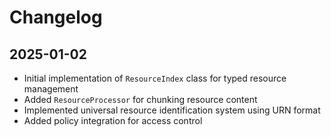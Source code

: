# Changelog

## 2025-01-02

- Initial implementation of `ResourceIndex` class for typed resource management
- Added `ResourceProcessor` for chunking resource content
- Implemented universal resource identification system using URN format
- Added policy integration for access control
